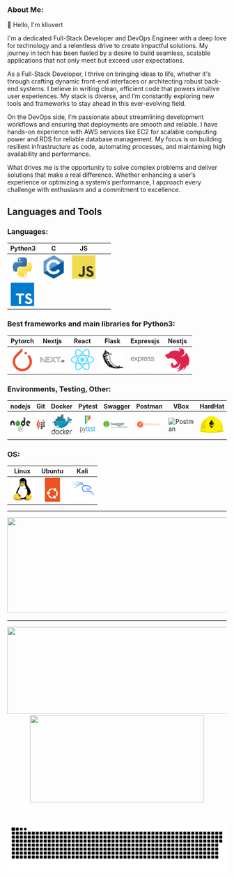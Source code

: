 ### About Me:    
👋 Hello, I'm kliuvert 

I'm a dedicated Full-Stack Developer and DevOps Engineer with a deep love for technology and a relentless drive to create impactful solutions. My journey in tech has been fueled by a desire to build seamless, scalable applications that not only meet but exceed user expectations.

As a Full-Stack Developer, I thrive on bringing ideas to life, whether it's through crafting dynamic front-end interfaces or architecting robust back-end systems. I believe in writing clean, efficient code that powers intuitive user experiences. My stack is diverse, and I’m constantly exploring new tools and frameworks to stay ahead in this ever-evolving field.

On the DevOps side, I’m passionate about streamlining development workflows and ensuring that deployments are smooth and reliable. I have hands-on experience with AWS services like EC2 for scalable computing power and RDS for reliable database management. My focus is on building resilient infrastructure as code, automating processes, and maintaining high availability and performance.

What drives me is the opportunity to solve complex problems and deliver solutions that make a real difference. Whether enhancing a user’s experience or optimizing a system’s performance, I approach every challenge with enthusiasm and a commitment to excellence.
       
   

## Languages and Tools 
<div>

### Languages:
| Python3 | C | JS | | |
|----------|----------|----------|-----|-----|
|  <img src="https://github.com/devicons/devicon/blob/master/icons/python/python-original.svg" title="Python"  alt="Python" width="55" height="55"/> |  <img src="https://github.com/devicons/devicon/blob/master/icons/c/c-original.svg" title="C"  alt="C" width="55" height="55"/> |  <img src="https://github.com/devicons/devicon/blob/master/icons/javascript/javascript-original.svg" title="JavaScript" alt="JavaScript" width="55" height="55"/> | 
<img src="https://github.com/devicons/devicon/blob/master/icons/typescript/typescript-plain.svg" title="typescript" alt="typescript" width="55" height="55"/> |
  

### Best frameworks and main libraries for Python3:

| Pytorch | Nextjs | React | Flask | Expressjs | Nestjs |
|----------|----------|----------|----------|----------|----------|
|  <img src="https://github.com/devicons/devicon/blob/master/icons/pytorch/pytorch-original.svg" title="Pytorch"  alt="Pytorch" width="55" height="55"/>|  <img src="https://github.com/devicons/devicon/blob/master/icons/nextjs/nextjs-line-wordmark.svg" title="Nextjs"  alt="Nextjs" width="55" height="55"/>|  <img src="https://github.com/devicons/devicon/blob/master/icons/react/react-original.svg" title="react" alt="react" width="55" height="55"/>|  <img src="https://github.com/devicons/devicon/blob/master/icons/flask/flask-original.svg" title="flask" alt="flask" width="55" height="55"/>|  <img src="https://github.com/devicons/devicon/blob/master/icons/express/express-original-wordmark.svg" title="expressjs" alt="expressjs" width="55" height="55"/>| <img src="https://github.com/devicons/devicon/blob/master/icons/nestjs/nestjs-original.svg" title="nestjs" alt="mpl" width="55" height="55"/>|



  
### Environments, Testing, Other:

| nodejs | Git | Docker | Pytest | Swagger | Postman | VBox | HardHat |
|----------|----------|----------|----------|----------|----------|----------|----------|
|<img src="https://github.com/devicons/devicon/blob/master/icons/nodejs/nodejs-original-wordmark.svg" title="nodejs" alt="NodeJS" width="55" height="55"/>|<img src="https://github.com/devicons/devicon/blob/master/icons/git/git-original-wordmark.svg" title="Git" alt="Git" width="55" height="55"/>|<img src="https://github.com/devicons/devicon/blob/master/icons/docker/docker-original-wordmark.svg" title="Docker" alt="Docker" width="55" height="55"/>|<img src="https://github.com/devicons/devicon/blob/master/icons/pytest/pytest-original-wordmark.svg" title="pytest" alt="pytest" width="55" height="55"/>|  <img src="https://github.com/devicons/devicon/blob/master/icons/swagger/swagger-original-wordmark.svg" title="Swagger" alt="Swagger" width="55" height="55"/>|  <img src="https://github.com/devicons/devicon/blob/master/icons/postman/postman-original-wordmark.svg" title="Postman" alt="Postman" width="55" height="55"/>|<img src="https://banner2.cleanpng.com/20190501/xvt/kisspng-computer-icons-virtualbox-portable-network-graphic-virtualbox-icon-of-line-style-available-in-svg-5cca247f73f9e3.6112721115567514874751.jpg" title="Postman" alt="Postman" width="55" height="55"/>| <img src="https://github.com/devicons/devicon/blob/master/icons/hardhat/hardhat-original.svg" title="Swagger" alt="Swagger" width="55" height="55"/>|


### OS:

| Linux | Ubuntu | Kali |
|----------|----------|----------|
| <img src="https://github.com/devicons/devicon/blob/master/icons/linux/linux-original.svg" title="Linux" alt="Linux" width="55" height="55"/> | <img src="https://github.com/devicons/devicon/blob/master/icons/ubuntu/ubuntu-original.svg" title="Ubuntu" alt="Ubuntu" width="55" height="55"/> | <img src="https://github.com/canaleal/devicon/blob/new-icon-kali-linux/icons/kalilinux/kalilinux-original-wordmark.svg" title="Linux" alt="Linux" width="55" height="55"/> |



</div>

---

  
<p align="center">
  <img width="800" height="220" src="https://streak-stats.demolab.com?user=sammorozov&theme=highcontrast&hide_border=true&border_radius=5&card_width=800">
</p>


---




<p align="center">
  <img width="600" height="200" src="https://github-readme-stats.vercel.app/api?username=sammorozov&show_icons=true&theme=vision-friendly-dark">
  <img width="400" height="200" src="https://github-readme-stats.vercel.app/api/top-langs/?username=sammorozov&size_weight=0.0005&count_weight=0.3&layout=compact&theme=vision-friendly-dark">
</p>
 


<div id="header" align="center">
  <img src="https://komarev.com/ghpvc/?username=sammorozov&style=for-the-badge&color=orange" alt=""/>
</div>

<p align="center">
 <img width="1000" src="assets/github-snake.svg" alt="snake"/>
</p>

